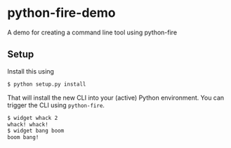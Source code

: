 # python-fire-demo
A demo for creating a command line tool using python-fire

## Setup

Install this using 

```bash
$ python setup.py install
```

That will install the new CLI into your (active) Python environment. You can trigger the CLI using `python-fire`.

```bash
$ widget whack 2
whack! whack!
$ widget bang boom
boom bang!
```